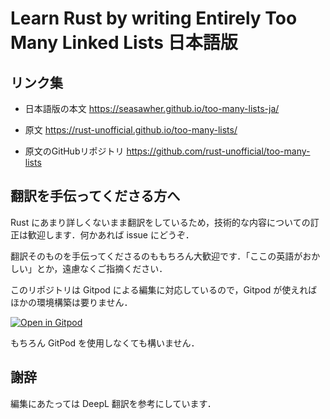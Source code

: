 # Learn Rust by writing Entirely Too Many Linked Lists 日本語版

## リンク集

* 日本語版の本文 https://seasawher.github.io/too-many-lists-ja/

* 原文 https://rust-unofficial.github.io/too-many-lists/

* 原文のGitHubリポジトリ https://github.com/rust-unofficial/too-many-lists

## 翻訳を手伝ってくださる方へ

Rust にあまり詳しくないまま翻訳をしているため，技術的な内容についての訂正は歓迎します．何かあれば issue にどうぞ．

翻訳そのものを手伝ってくださるのももちろん大歓迎です．「ここの英語がおかしい」とか，遠慮なくご指摘ください．

このリポジトリは Gitpod による編集に対応しているので，Gitpod が使えればほかの環境構築は要りません．

 [![Open in Gitpod](https://gitpod.io/button/open-in-gitpod.svg)](https://gitpod.io/#https://github.com/Seasawher/too-many-lists-ja)
 
 もちろん GitPod を使用しなくても構いません．

## 謝辞

編集にあたっては DeepL 翻訳を参考にしています．

